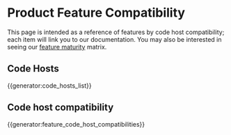 # Product Feature Compatibility

This page is intended as a reference of features by code host compatibility; each item will link you to our documentation.
You may also be interested in seeing our [feature maturity](feature_maturity.md) matrix.

## Code Hosts

{{generator:code_hosts_list}}

<!-- see /data/code_hosts.yml for the source of this data -->

## Code host compatibility

{{generator:feature_code_host_compatibilities}}

<!-- see /data/features.yml for the source of this data -->
